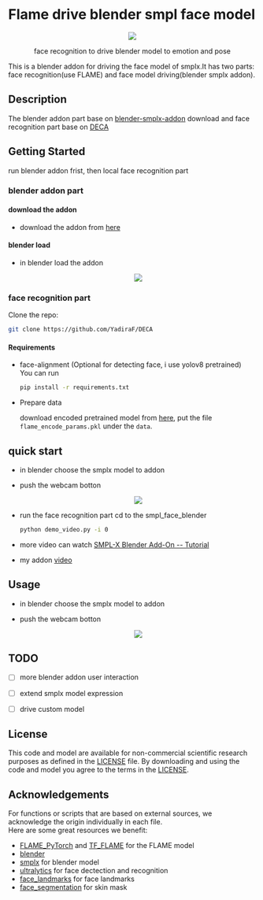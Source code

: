 # Flame drive blender smpl face model 

  <p align="center"> 
  <img src="Doc/cut.gif">
  </p>
  <p align="center">face recognition to drive blender model to emotion and pose <p align="center">


This is a blender addon for driving the face model of smplx.It has two parts: face recognition(use FLAME) and face model driving(blender smplx addon).


## Description
The blender addon part base on [blender-smplx-addon](https://smpl-x.is.tue.mpg.de/) download and face recognition part base on [DECA](https://github.com/yfeng95/DECA)


  
## Getting Started
run blender addon frist, then local face recognition part
### blender addon part

#### download the addon

* download the addon from [here](https://drive.google.com/file/d/1QYBQjPlzC7Xk06JVYWWQSltdx7gg70c_/view?usp=sharing)


#### blender load
* in blender load the addon

    <p align="center">   
    <img src="Doc/load_addon.gif">
    </p>



### face recognition part

Clone the repo:
  ```bash
  git clone https://github.com/YadiraF/DECA
  ```  

#### Requirements
 
* face-alignment (Optional for detecting face, i use yolov8 pretrained)  
  You can run 
  ```bash
  pip install -r requirements.txt
  ```
 

* Prepare data   
  
  download encoded pretrained model from [here](https://drive.google.com/file/d/16bfjajmNJtsQT6pXN0me_FKFGJnhCTPY/view?usp=sharing), put the file `flame_encode_params.pkl` under the `data`.



## quick start

* in blender choose the smplx model to addon
  

* push the webcam botton
  <p align="center">   
  <img src="Doc/start.gif">
  </p> 

* run the face recognition part
  cd to the smpl_face_blender 
  ```bash
  python demo_video.py -i 0
  ```



* more video can watch [SMPL-X Blender Add-On -- Tutorial](https://www.youtube.com/watch?v=DY2k29Jef94) 
* my addon [video]() 



## Usage

* in blender choose the smplx model to addon
  

* push the webcam botton
  <p align="center">   
  <img src="Doc/start.gif">
  </p>


## TODO
- [ ] more blender addon user interaction
- [ ] extend smplx model expression
- [ ] drive custom model




## License
This code and model are available for non-commercial scientific research purposes as defined in the [LICENSE](https://github.com/YadiraF/DECA/blob/master/LICENSE) file.
By downloading and using the code and model you agree to the terms in the [LICENSE](https://github.com/YadiraF/DECA/blob/master/LICENSE). 

## Acknowledgements
For functions or scripts that are based on external sources, we acknowledge the origin individually in each file.  
Here are some great resources we benefit:  
- [FLAME_PyTorch](https://github.com/soubhiksanyal/FLAME_PyTorch) and [TF_FLAME](https://github.com/TimoBolkart/TF_FLAME) for the FLAME model  
- [blender](https://www.blender.org/download/) 
- [smplx](https://smpl-x.is.tue.mpg.de/) for blender model
- [ultralytics](https://github.com/ultralytics/ultralytics) for face dectection and recognition
- [face_landmarks](https://github.com/1adrianb/face-alignment) for face landmarks
- [face_segmentation](https://github.com/YuvalNirkin/face_segmentation) for skin mask


